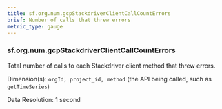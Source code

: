 ```yaml
---
title: sf.org.num.gcpStackdriverClientCallCountErrors
brief: Number of calls that threw errors
metric_type: gauge
---
```

### sf.org.num.gcpStackdriverClientCallCountErrors

Total number of calls to each Stackdriver client method that threw errors.

Dimension(s): `orgId, project_id, method` (the API being called, such as `getTimeSeries`)

Data Resolution: 1 second
